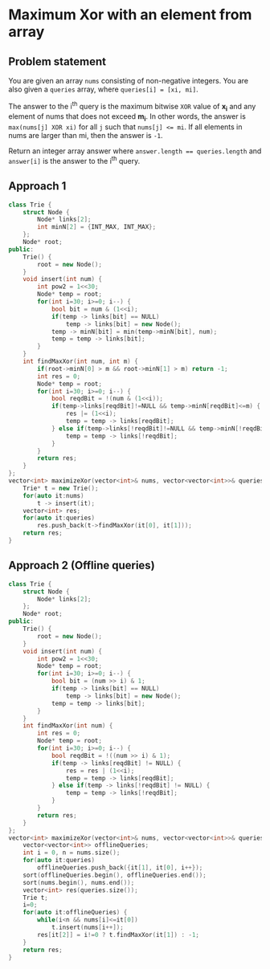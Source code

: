 # Maximum Xor with an element from array

## Problem statement

You are given an array `nums` consisting of non-negative integers. You are also given a `queries` array, where `queries[i] = [xi, mi]`.

The answer to the i<sup>th</sup> query is the maximum bitwise `XOR` value of **x<sub>i</sub>** and any element of nums that does not exceed **m<sub>i</sub>**. In other words, the answer is `max(nums[j] XOR xi)` for all `j` such that `nums[j] <= mi`. If all elements in nums are larger than mi, then the answer is `-1`.

Return an integer array answer where `answer.length == queries.length` and `answer[i]` is the answer to the i<sup>th</sup> query.

## Approach 1

```cpp
class Trie {
    struct Node {
        Node* links[2];
        int minN[2] = {INT_MAX, INT_MAX};
    };
    Node* root;
public:
    Trie() {
        root = new Node();
    }
    void insert(int num) {
        int pow2 = 1<<30;
        Node* temp = root;
        for(int i=30; i>=0; i--) {
            bool bit = num & (1<<i);
            if(temp -> links[bit] == NULL)
                temp -> links[bit] = new Node();
            temp -> minN[bit] = min(temp->minN[bit], num);
            temp = temp -> links[bit];
        }
    }
    int findMaxXor(int num, int m) {
        if(root->minN[0] > m && root->minN[1] > m) return -1;
        int res = 0;
        Node* temp = root;
        for(int i=30; i>=0; i--) {
            bool reqdBit = !(num & (1<<i));
            if(temp->links[reqdBit]!=NULL && temp->minN[reqdBit]<=m) {
                res |= (1<<i);
                temp = temp -> links[reqdBit];
            } else if(temp->links[!reqdBit]!=NULL && temp->minN[!reqdBit]<=m) {
                temp = temp -> links[!reqdBit];
            }
        }
        return res;
    }
};
vector<int> maximizeXor(vector<int>& nums, vector<vector<int>>& queries) {
    Trie* t = new Trie();
    for(auto it:nums)
        t -> insert(it);
    vector<int> res;
    for(auto it:queries)
        res.push_back(t->findMaxXor(it[0], it[1]));
    return res;
}
```

## Approach 2 (Offline queries)

```cpp
class Trie {
    struct Node {
        Node* links[2];
    };
    Node* root;
public:
    Trie() {
        root = new Node();
    }
    void insert(int num) {
        int pow2 = 1<<30;
        Node* temp = root;
        for(int i=30; i>=0; i--) {
            bool bit = (num >> i) & 1;
            if(temp -> links[bit] == NULL)
                temp -> links[bit] = new Node();
            temp = temp -> links[bit];
        }
    }
    int findMaxXor(int num) {
        int res = 0;
        Node* temp = root;
        for(int i=30; i>=0; i--) {
            bool reqdBit = !((num >> i) & 1);
            if(temp -> links[reqdBit] != NULL) {
                res = res | (1<<i);
                temp = temp -> links[reqdBit];
            } else if(temp -> links[!reqdBit] != NULL) {
                temp = temp -> links[!reqdBit];
            }
        }
        return res;
    }
};
vector<int> maximizeXor(vector<int>& nums, vector<vector<int>>& queries) {
    vector<vector<int>> offlineQueries;
    int i = 0, n = nums.size();
    for(auto it:queries)
        offlineQueries.push_back({it[1], it[0], i++});
    sort(offlineQueries.begin(), offlineQueries.end());
    sort(nums.begin(), nums.end());
    vector<int> res(queries.size());
    Trie t;
    i=0;
    for(auto it:offlineQueries) {
        while(i<n && nums[i]<=it[0])
            t.insert(nums[i++]);
        res[it[2]] = i!=0 ? t.findMaxXor(it[1]) : -1;
    }
    return res;
}
```
